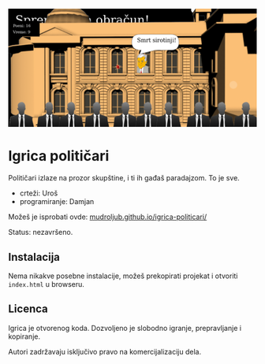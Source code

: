 [![](screen.png)](http://mudroljub.github.io/igrica-politicari/)

# Igrica političari

Političari izlaze na prozor skupštine, i ti ih gađaš paradajzom. To je sve.

* crteži: Uroš
* programiranje: Damjan

Možeš je isprobati ovde: [mudroljub.github.io/igrica-politicari/](http://mudroljub.github.io/igrica-politicari/)

Status: nezavršeno.

## Instalacija

Nema nikakve posebne instalacije, možeš prekopirati projekat i otvoriti `index.html` u browseru.

## Licenca

Igrica je otvorenog koda. Dozvoljeno je slobodno igranje, prepravljanje i kopiranje.

Autori zadržavaju isključivo pravo na komercijalizaciju dela.
